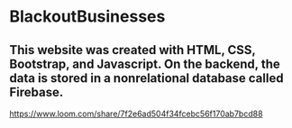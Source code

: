 # BlackoutBusinesses
## This website was created with HTML, CSS, Bootstrap, and Javascript. On the backend, the data is stored in a nonrelational database called Firebase. 
https://www.loom.com/share/7f2e6ad504f34fcebc56f170ab7bcd88
